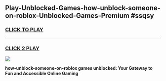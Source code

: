 
## Play-Unblocked-Games-how-unblock-someone-on-roblox-Unblocked-Games-Premium #ssqsy
<h3>
<a href="https://premium.freeplayer.one?title=how-unblock-someone-on-roblox&ref=12M">CLICK TO PLAY</a></h3>
<hr>

<h3>
<a href="https://premium.freeplayer.one?title=how-unblock-someone-on-roblox&ref=12M">CLICK 2 PLAY</a>
  
</h3>

<a href="https://premium.freeplayer.one?title=how-unblock-someone-on-roblox&ref=12M"><img src="https://clearcache.store/games.png"></a>


**how-unblock-someone-on-roblox games unblocked: Your Gateway to Fun and Accessible Online Gaming**
